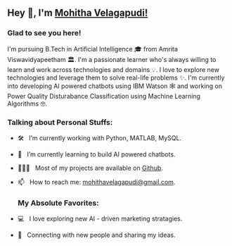 ## Hey 👋, I'm [Mohitha Velagapudi!](https://github.com/Mohithavelagapudi)

### Glad to see you here! &nbsp;

I'm pursuing B.Tech in Artificial Intelligence 🎓 from Amrita Viswavidyapeetham 🏛. I'm a passionate learner who's always willing to learn and work across technologies and domains 💡. I love to explore new technologies and leverage them to solve real-life problems ✨. I'm currently into developing AI powered chatbots using IBM Watson 🕸️ and working on Power Quality Disturabance Classification using Machine Learning Algorithms 🤓.

### Talking about Personal Stuffs:

- 🛠 &nbsp; I’m currently working with Python, MATLAB, MySQL.
- 🚀 &nbsp; I’m currently learning to build AI powered chatbots.
- 👨🏻‍💻 &nbsp; Most of my projects are available on [Github](https://github.com/Mohithavelagapudi).
- 📫 &nbsp; How to reach me: mohithavelagapudi@gmail.com.

  ### My Absolute Favorites:

- 💻 &nbsp; I love exploring new AI - driven marketing stratagies.
- 📰 &nbsp; Connecting with new people and sharing my ideas.
